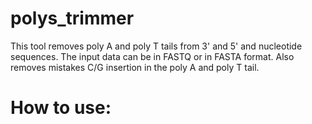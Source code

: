 # polys_trimmer
This tool removes poly A and poly T tails from 3' and 5' and nucleotide sequences.
The input data can be in FASTQ or in FASTA format.
Also removes mistakes C/G insertion in the poly A and poly T tail.

# How to use:
